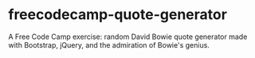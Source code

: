 # freecodecamp-quote-generator
 A Free Code Camp exercise: random David Bowie quote generator made with Bootstrap, jQuery, and the admiration of Bowie's genius.
